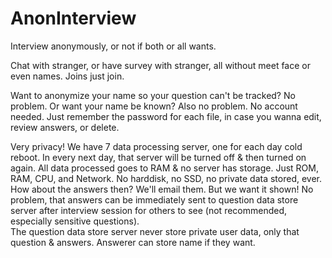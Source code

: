 # AnonInterview

Interview anonymously, or not if both or all wants.

Chat with stranger, or have survey with stranger, all without meet face or even names. Joins just join.

Want to anonymize your name so your question can't be tracked? No problem. Or want your name be known? Also no problem. No account needed. Just remember the password for each file, in case you wanna edit, review answers, or delete.

Very privacy! We have 7 data processing server, one for each day cold reboot. In every next day, that server will be turned off & then turned on again. All data processed goes to RAM & no server has storage. Just ROM, RAM, CPU, and Network. No harddisk, no SSD, no private data stored, ever. How about the answers then? We'll email them. But we want it shown! No problem, that answers can be immediately sent to question data store server after interview session for others to see (not recommended, especially sensitive questions).  
The question data store server never store private user data, only that question & answers. Answerer can store name if they want.